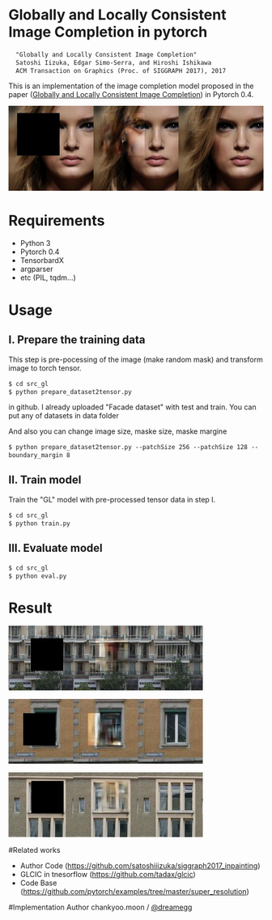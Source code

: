 # Globally and Locally Consistent Image Completion in pytorch

```
  "Globally and Locally Consistent Image Completion"
  Satoshi Iizuka, Edgar Simo-Serra, and Hiroshi Ishikawa
  ACM Transaction on Graphics (Proc. of SIGGRAPH 2017), 2017
```

This is an implementation of the image completion model proposed in the paper
([Globally and Locally Consistent Image Completion](
http://hi.cs.waseda.ac.jp/%7Eiizuka/projects/completion/data/completion_sig2017.pdf))
in Pytorch 0.4.

![](result/35_compare_gl.jpg)
# Requirements

- Python 3
- Pytorch 0.4
- TensorbardX
- argparser
- etc (PIL, tqdm...)

# Usage

## I. Prepare the training data
 This step is pre-pocessing of the image (make random mask)
 and transform image to torch tensor.
```
$ cd src_gl
$ python prepare_dataset2tensor.py
```

in github. I already uploaded "Facade dataset" with test and train.
You can put any of datasets in data folder

And also you can change image size, maske size, maske margine
```
$ python prepare_dataset2tensor.py --patchSize 256 --patchSize 128 --boundary_margin 8
```
## II. Train model

Train the "GL" model with pre-processed tensor data in step I.
```
$ cd src_gl
$ python train.py
```
## III. Evaluate model
```
$ cd src_gl
$ python eval.py
```

# Result
![](result/208_compare_gl.jpg)

![](result/474_compare_gl.jpg)

![](result/487_compare_gl.jpg)

#Related works
- Author Code (https://github.com/satoshiiizuka/siggraph2017_inpainting)
 - GLCIC in tnesorflow (https://github.com/tadax/glcic)
 - Code Base (https://github.com/pytorch/examples/tree/master/super_resolution)
 
#Implementation Author
 chankyoo.moon / [@dreamegg](https://github.com/dreamegg)